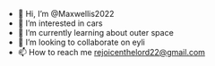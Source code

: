 - 👋 Hi, I’m @Maxwellis2022
- 👀 I’m interested in cars
- 🌱 I’m currently learning about outer space
- 💞️ I’m looking to collaborate on eyli
- 📫 How to reach me rejoicenthelord22@gmail.com

<!---
Maxwellis2022/Maxwellis2022 is a ✨ special ✨ repository because its `README.md` (this file) appears on your GitHub profile.
You can click the Preview link to take a look at your changes.
--->
